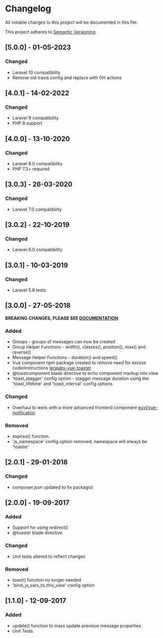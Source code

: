 # Changelog
All notable changes to this project will be documented in this file.

This project adheres to [Semantic Versioning](http://semver.org/spec/v2.0.0.html).

## [5.0.0] - 01-05-2023
### Changed
- Laravel 10 compatibility
- Remove old travis config and replace with GH actions
## [4.0.1] - 14-02-2022
### Changed
- Laravel 9 compatibility
- PHP 8 support
## [4.0.0] - 13-10-2020
### Changed
- Laravel 8.0 compatibility
- PHP 7.3+ required
## [3.0.3] - 26-03-2020
### Changed
- Laravel 7.0 compatibility
## [3.0.2] - 22-10-2019
### Changed
- Laravel 6.0 compatibility
## [3.0.1] - 10-03-2019
### Changed
- Laravel 5.8 tests
## [3.0.0] - 27-05-2018
#### BREAKING CHANGES, PLEASE SEE [DOCUMENTATION](https://docs.laralabs.uk/toaster)
### Added
- Groups - groups of messages can now be created
- Group Helper Functions - width(), classes(), position(), max() and reverse()
- Message Helper Functions - duration() and speed()
- Vue component npm package created to remove need for excess code/instructions [laralabs-vue-toaster](https://github.com/Laralabs/vue-toaster)
- @toastcomponent blade directive to echo component markup into view
- 'toast_stagger' config option - stagger message duration using the 'toast_lifetime' and 'toast_interval' config options 
### Changed
- Overhaul to work with a more advanced frontend component [euvl/vue-notification](https://github.com/euvl/vue-notification)
### Removed
- expires() function.
- 'js_namespace' config option removed, namespace will always be 'toaster'
## [2.0.1] - 29-01-2018
### Changed
- composer.json updated to fix packagist
## [2.0.0] - 19-09-2017
### Added
- Support for using redirect()
- @toaster blade directive
### Changed
- Unit tests altered to reflect changes
### Removed
- toast() function no longer needed
- 'bind_js_vars_to_this_view' config option
## [1.1.0] - 12-09-2017
### Added
- update() function to mass update previous message properties
- Unit Tests
